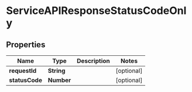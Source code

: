 

# ServiceAPIResponseStatusCodeOnly


## Properties

| Name | Type | Description | Notes |
|------------ | ------------- | ------------- | -------------|
|**requestId** | **String** |  |  [optional] |
|**statusCode** | **Number** |  |  [optional] |



